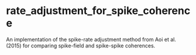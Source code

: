 # rate_adjustment_for_spike_coherence
An implementation of the spike-rate adjustment method from Aoi et al. (2015) for comparing spike-field and spike-spike coherences.
